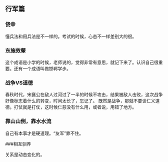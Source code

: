
## 行军篇

### 侥幸

懂兵法和用兵法是不一样的。考试的时候，心态不一样差别大的很。

### 东施效颦

这个成语是小学的时候，老师说的，觉得非常有意思，就记下来了。认识自己很重要。还有一个成语叫做邯郸学步。

### 战争VS道德

春秋时代，宋襄公在敌人过河过了一半的时候不攻击，结果被敌人击败，这次战争好像标志着什么的转变，时间太长了，忘记了。
既然是战争，那就不要谈仁义道德。打仗就是打仗，这时候仁慈没有什么用，或者说，用错了地方。

### 靠山山倒，靠水水流

自己有本事才是硬道理。“友军”靠不住。

###相互驯养

关系是动态变化的。
